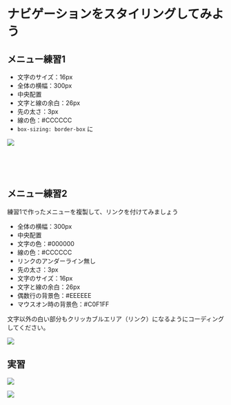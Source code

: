 # ナビゲーションをスタイリングしてみよう

## メニュー練習1

- 文字のサイズ：16px
- 全体の横幅：300px
- 中央配置
- 文字と線の余白：26px
- 先の太さ：3px
- 線の色：#CCCCCC
-  `box-sizing: border-box`  に


![](https://laro.jp/lesson/images/s_D94100F0E1C8FCA63375B32FC348D74C30BACD40D1A9BF0C8113BA40D62FA891_1562406615612_+2019-07-06+18.50.08.png)


<br><br><br>

## メニュー練習2

練習1で作ったメニューを複製して、リンクを付けてみましょう

- 全体の横幅：300px
- 中央配置
- 文字の色：#000000
- 線の色：#CCCCCC
- リンクのアンダーライン無し
- 先の太さ：3px
- 文字のサイズ：16px
- 文字と線の余白：26px
- 偶数行の背景色：#EEEEEE
- マウスオン時の背景色：#C0F1FF

文字以外の白い部分もクリッカブルエリア（リンク）になるようにコーディングしてください。


![](https://laro.jp/lesson/images/s_D94100F0E1C8FCA63375B32FC348D74C30BACD40D1A9BF0C8113BA40D62FA891_1562406828829_+2019-07-06+18.53.36.png)



## 実習

![](https://laro.jp/lesson/images/s_A61401A7231D38E995B48BE32669F918E21E6DC752D2B9DB377F898A03BF40E8_1536023294019_+2018-09-04+10.08.00.png)

![](https://laro.jp/lesson/images/s_A61401A7231D38E995B48BE32669F918E21E6DC752D2B9DB377F898A03BF40E8_1536023567999_+2018-09-04+10.08.00.png)


